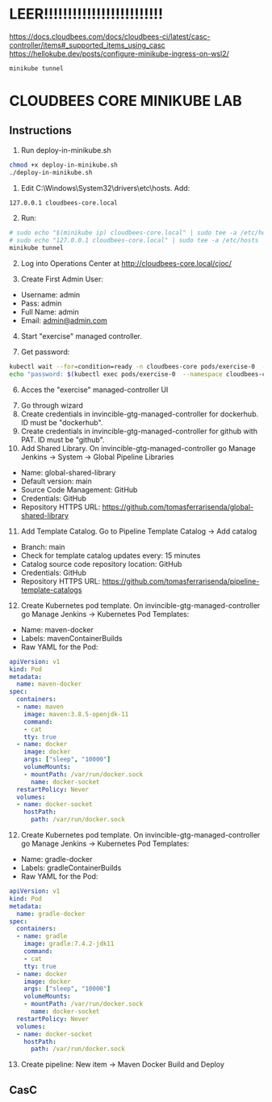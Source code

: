 
# LEER!!!!!!!!!!!!!!!!!!!!!!!!!
https://docs.cloudbees.com/docs/cloudbees-ci/latest/casc-controller/items#_supported_items_using_casc
https://hellokube.dev/posts/configure-minikube-ingress-on-wsl2/

```bash
minikube tunnel
```
# CLOUDBEES CORE MINIKUBE LAB



## Instructions
1. Run deploy-in-minikube.sh
```bash
chmod +x deploy-in-minikube.sh
./deploy-in-minikube.sh
```
1. Edit C:\Windows\System32\drivers\etc\hosts. Add:
```bash
127.0.0.1 cloudbees-core.local
```
2. Run:
```bash
# sudo echo "$(minikube ip) cloudbees-core.local" | sudo tee -a /etc/hosts
# sudo echo "127.0.0.1 cloudbees-core.local" | sudo tee -a /etc/hosts
minikube tunnel
```
<!-- 2. Log into Operations Center at http://localhost:8081/cjoc/ -->
2. Log into Operations Center at http://cloudbees-core.local/cjoc/
<!-- 3. Go through wizard -->
3. Create First Admin User:
  - Username: admin
  - Pass: admin
  - Full Name: admin
  - Email: admin@admin.com
<!-- 4. Create Managed controller "invincible-gtg-managed-controller":
  - Disk size: (5gb)
  - Storgaeclass: standard
  - Memory: 1024
  - Cpu: 1.0 -->
<!-- 1. Go to http://localhost:8081/cjoc/manage/core-casc-bundles/?tab=2 and click EDIT on invincible-gtg. Write "invincible-gtg" under "Edit availability pattter". Save.
2. Go to the configuration of "invincible-gtg" managed controller. Under Configuration as Code (CasC) select the bundle. Save -->
<!-- 4. Start "invincible-gtg" managed controller. -->
<!-- 4. Start "invincible-gtg" managed controller. -->
4. Start "exercise" managed controller.
<!-- 5. Run:
```bash
kubectl wait --for=condition=ready -n cloudbees-core pod/invincible-gtg-0 
kubectl port-forward -n cloudbees-core service/invincible-gtg 8082:80 
``` -->
7. Get password:
```bash
kubectl wait --for=condition=ready -n cloudbees-core pods/exercise-0  --timeout=120s
echo "password: $(kubectl exec pods/exercise-0  --namespace cloudbees-core -- cat /var/jenkins_home/secrets/initialAdminPassword)"
```
6. Acces the "exercise" managed-controller UI
<!-- 6. Acces the "invincible-gtg" managed-controller UI -->
7. Go through wizard
8. Create credentials in invincible-gtg-managed-controller for dockerhub. ID must be "dockerhub".
9. Create credentials in invincible-gtg-managed-controller for github with PAT. ID must be "github".
10. Add Shared Library. On invincible-gtg-managed-controller go Manage Jenkins -> System -> Global Pipeline Libraries  
  - Name: global-shared-library
  - Default version: main
  - Source Code Management: GitHub
  - Credentials: GitHub
  - Repository HTTPS URL: https://github.com/tomasferrarisenda/global-shared-library
11. Add Template Catalog. Go to Pipeline Template Catalog -> Add catalog
  - Branch: main
  - Check for template catalog updates every: 15 minutes
  - Catalog source code repository location: GitHub
  - Credentials: GitHub
  - Repository HTTPS URL: https://github.com/tomasferrarisenda/pipeline-template-catalogs
12. Create Kubernetes pod template. On invincible-gtg-managed-controller go Manage Jenkins -> Kubernetes Pod Templates:
  - Name: maven-docker 
  - Labels: mavenContainerBuilds
  - Raw YAML for the Pod:
```yaml
apiVersion: v1
kind: Pod
metadata:
  name: maven-docker
spec:
  containers:
  - name: maven
    image: maven:3.8.5-openjdk-11
    command:
    - cat
    tty: true
  - name: docker
    image: docker
    args: ["sleep", "10000"]
    volumeMounts:
    - mountPath: /var/run/docker.sock
      name: docker-socket
  restartPolicy: Never
  volumes:
  - name: docker-socket
    hostPath:
      path: /var/run/docker.sock
```
12. Create Kubernetes pod template. On invincible-gtg-managed-controller go Manage Jenkins -> Kubernetes Pod Templates:
  - Name: gradle-docker 
  - Labels: gradleContainerBuilds
  - Raw YAML for the Pod:
```yaml
apiVersion: v1
kind: Pod
metadata:
  name: gradle-docker
spec:
  containers:
  - name: gradle
    image: gradle:7.4.2-jdk11
    command:
    - cat
    tty: true
  - name: docker
    image: docker
    args: ["sleep", "10000"]
    volumeMounts:
    - mountPath: /var/run/docker.sock
      name: docker-socket
  restartPolicy: Never
  volumes:
  - name: docker-socket
    hostPath:
      path: /var/run/docker.sock
```
13. Create pipeline: New item -> Maven Docker Build and Deploy


## CasC

<!-- ### Operations Center
Couldn't deploy Operations Center with CasC because of license:
```bash
2024-05-30 18:10:59.854+0000 [id=30]	SEVERE	jenkins.InitReactorRunner$1#onTaskFailed: Failed ConfigurationAsCode.init
ERROR: This license belongs to another server: 962ad4baa7b523689ed2eec67e92183c
``` -->





